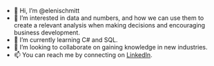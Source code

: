 - 👋  Hi, I’m @elenischmitt
- 👀  I’m interested in data and numbers, and how we can use them to create a relevant analysis when making decisions and encouraging business development. 
- 🌱  I’m currently learning C# and SQL. 
- 💞️  I’m looking to collaborate on gaining knowledge in new industries. 
- 📫  You can reach me by connecting on <a href="https://www.linkedin.com/in/eleni-schmitt/">LinkedIn</a>. 

<!---
elenischmitt/elenischmitt is a ✨ special ✨ repository because its `README.md` (this file) appears on your GitHub profile.
You can click the Preview link to take a look at your changes.
--->
